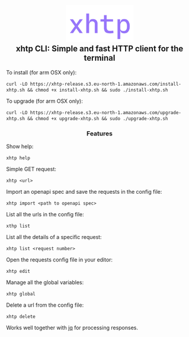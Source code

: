 <h2 align="center">
        <img height="100" alt="xhtp" src="https://github.com/Ullvar/xhtp/blob/master/docs/xhtp-logo.png" />
    <br>
    xhtp CLI: Simple and fast HTTP client for the terminal
</h2>

To install (for arm OSX only):
```
curl -LO https://xhtp-release.s3.eu-north-1.amazonaws.com/install-xhtp.sh && chmod +x install-xhtp.sh && sudo ./install-xhtp.sh
```

To upgrade (for arm OSX only):
```
curl -LO https://xhtp-release.s3.eu-north-1.amazonaws.com/upgrade-xhtp.sh && chmod +x upgrade-xhtp.sh && sudo ./upgrade-xhtp.sh
```

<h3 align="center">
    Features
</h3>

Show help:
```
xhtp help
```

Simple GET request:
```
xhtp <url>
```

Import an openapi spec and save the requests in the config file:
```
xhtp import <path to openapi spec>
```

List all the urls in the config file:
```
xthp list
```

List all the details of a specific request:
```
xhtp list <request number>
```

Open the requests config file in your editor:
```
xhtp edit
```

Manage all the global variables:
```
xhtp global
```

Delete a url from the config file:
```
xhtp delete
```


Works well together with [jq](https://jqlang.github.io/jq) for processing responses. 
